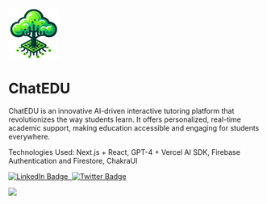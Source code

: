 <img src="https://github.com/chat-edu/chat-edu/blob/main/public/logo.png" alt="ChatEDU Main Page" width="100" />

# ChatEDU
ChatEDU is an innovative AI-driven interactive tutoring platform that revolutionizes the way students learn. It offers personalized, real-time academic support, making education accessible and engaging for students everywhere.

Technologies Used: Next.js + React, GPT-4 + Vercel AI SDK, Firebase Authentication and Firestore, ChakraUI

<div id="badges">
  <a href="https://www.linkedin.com/in/jp-higgins/">
    <img src="https://img.shields.io/badge/LinkedIn-blue?style=for-the-badge&logo=linkedin&logoColor=white" alt="LinkedIn Badge"/>
  </a>
  <a href="https://chatedu.io/">
    <img src="https://img.shields.io/badge/YouTube-red?style=for-the-badge&logo=youtube&logoColor=white" alt=""/>
  </a>
  <a href="[your-twitter-URL](https://x.com/jpeg_higgins)">
    <img src="https://img.shields.io/badge/Twitter-blue?style=for-the-badge&logo=twitter&logoColor=white" alt="Twitter Badge"/>
  </a>
</div>

![](https://komarev.com/ghpvc/?username=jphiggzz&color=4caf50&style=for-the-badge)
